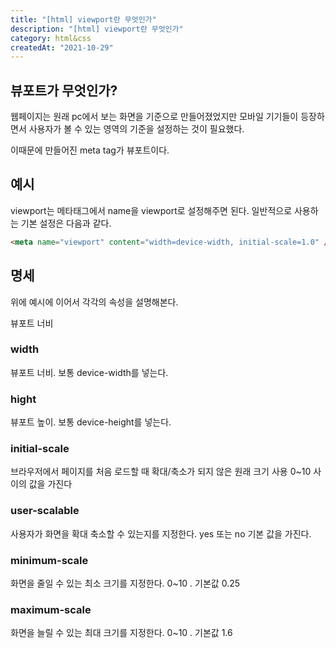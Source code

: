 ```yaml
---
title: "[html] viewport란 무엇인가"
description: "[html] viewport란 무엇인가"
category: html&css
createdAt: "2021-10-29"
---
```


## 뷰포트가 무엇인가?

웹페이지는 원래 pc에서 보는 화면을 기준으로 만들어졌었지만 모바일 기기들이 등장하면서 사용자가 볼 수 있는 영역의 기준을 설정하는 것이 필요했다.

이때문에 만들어진 meta tag가 뷰포트이다.

## 예시

viewport는 메타태그에서 name을 viewport로 설정해주면 된다. 일반적으로 사용하는 기본 설정은 다음과 같다.

```html
<meta name="viewport" content="width=device-width, initial-scale=1.0" />
```

## 명세

위에 예시에 이어서 각각의 속성을 설명해본다.

뷰포트 너비

### width

뷰포트 너비. 보통 device-width를 넣는다.

### **hight**

뷰포트 높이. 보통 device-height를 넣는다.

### **initial-scale**

브라우저에서 페이지를 처음 로드할 때 확대/축소가 되지 않은 원래 크기 사용 0~10 사이의 값을 가진다

### **user-scalable**

사용자가 화면을 확대 축소할 수 있는지를 지정한다. yes 또는 no 기본 값을 가진다.

### **minimum-scale**

화면을 줄일 수 있는 최소 크기를 지정한다. 0~10 . 기본값 0.25

### **maximum-scale**

화면을 늘릴 수 있는 최대 크기를 지정한다. 0~10 . 기본값 1.6
